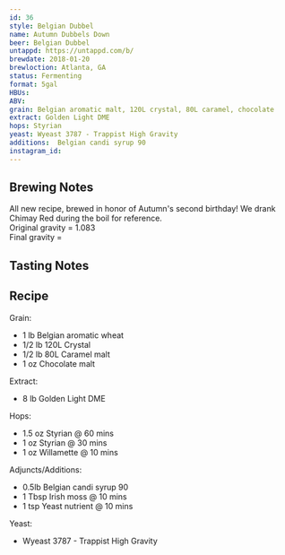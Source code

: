 ```yaml
---
id: 36
style: Belgian Dubbel
name: Autumn Dubbels Down
beer: Belgian Dubbel
untappd: https://untappd.com/b/
brewdate: 2018-01-20
brewloction: Atlanta, GA
status: Fermenting
format: 5gal
HBUs:
ABV:
grain: Belgian aromatic malt, 120L crystal, 80L caramel, chocolate
extract: Golden Light DME
hops: Styrian
yeast: Wyeast 3787 - Trappist High Gravity
additions:  Belgian candi syrup 90
instagram_id:
---
```

## Brewing Notes
All new recipe, brewed in honor of Autumn's second birthday! We drank Chimay Red during the boil for reference.  
Original gravity = 1.083  
Final gravity =

## Tasting Notes



## Recipe
Grain:

  + 1 lb Belgian aromatic wheat
  + 1/2 lb 120L Crystal
  + 1/2 lb 80L Caramel malt
  + 1 oz Chocolate malt

Extract:

  + 8 lb Golden Light DME  

Hops:

  + 1.5 oz Styrian @ 60 mins
  + 1 oz Styrian @ 30 mins
  + 1 oz Willamette @ 10 mins

Adjuncts/Additions:

  + 0.5lb Belgian candi syrup 90
  + 1 Tbsp Irish moss @ 10 mins
  + 1 tsp Yeast nutrient @ 10 mins

Yeast:

  + Wyeast 3787 - Trappist High Gravity
